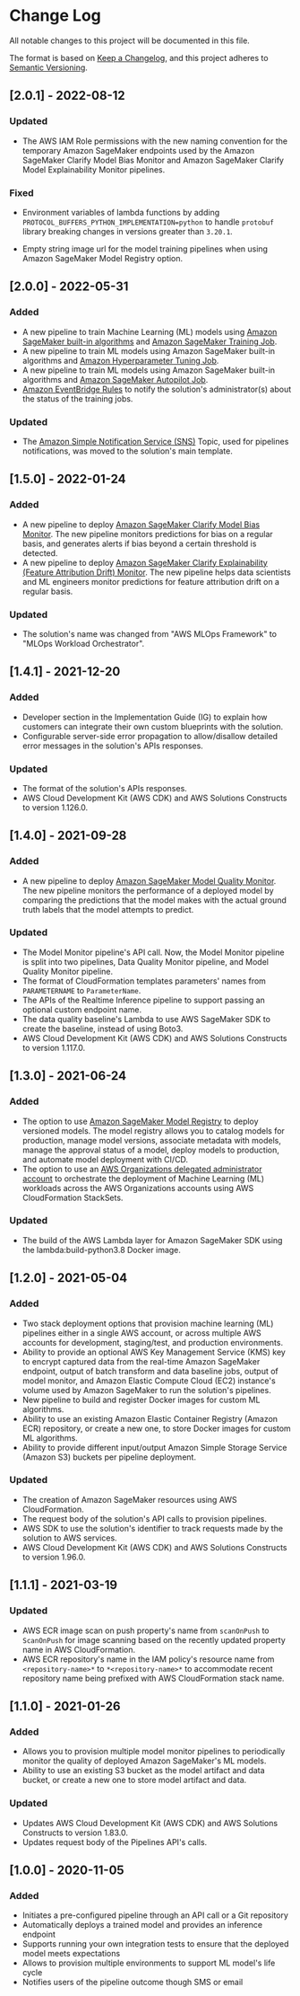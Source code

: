 # Change Log

All notable changes to this project will be documented in this file.

The format is based on [Keep a Changelog](https://keepachangelog.com/en/1.0.0/),
and this project adheres to [Semantic Versioning](https://semver.org/spec/v2.0.0.html).

## [2.0.1] - 2022-08-12

### Updated

- The AWS IAM Role permissions with the new naming convention for the temporary Amazon SageMaker endpoints used by the Amazon SageMaker Clarify Model Bias Monitor and Amazon SageMaker Clarify Model Explainability Monitor pipelines.

### Fixed

- Environment variables of lambda functions by adding `PROTOCOL_BUFFERS_PYTHON_IMPLEMENTATION=python` to handle `protobuf` library breaking changes in versions greater than `3.20.1`.

- Empty string image url for the model training pipelines when using Amazon SageMaker Model Registry option.

## [2.0.0] - 2022-05-31

### Added

- A new pipeline to train Machine Learning (ML) models using [Amazon SageMaker built-in algorithms](https://docs.aws.amazon.com/sagemaker/latest/dg/algos.html) and [Amazon SageMaker Training Job](https://docs.aws.amazon.com/sagemaker/latest/dg/how-it-works-training.html).
- A new pipeline to train ML models using Amazon SageMaker built-in algorithms and [Amazon Hyperparameter Tuning Job](https://docs.aws.amazon.com/sagemaker/latest/dg/automatic-model-tuning-how-it-works.html).
- A new pipeline to train ML models using Amazon SageMaker built-in algorithms and
  [Amazon SageMaker Autopilot Job](https://docs.aws.amazon.com/sagemaker/latest/dg/autopilot-automate-model-development.html).
- [Amazon EventBridge Rules](https://docs.aws.amazon.com/eventbridge/latest/userguide/eb-rules.html)
  to notify the solution's administrator(s) about the status of the training jobs.

### Updated

- The [Amazon Simple Notification Service (SNS)](https://aws.amazon.com/sns/?whats-new-cards.sort-by=item.additionalFields.postDateTime&whats-new-cards.sort-order=desc)
  Topic, used for pipelines notifications, was moved to the solution's main template.

## [1.5.0] - 2022-01-24

### Added

- A new pipeline to deploy [Amazon SageMaker Clarify Model Bias Monitor](https://docs.aws.amazon.com/sagemaker/latest/dg/clarify-model-monitor-bias-drift.html). The new pipeline monitors predictions for bias on a regular basis, and generates
  alerts if bias beyond a certain threshold is detected.
- A new pipeline to deploy [Amazon SageMaker Clarify Explainability (Feature Attribution Drift) Monitor](https://docs.aws.amazon.com/sagemaker/latest/dg/clarify-model-monitor-feature-attribution-drift.html). The new pipeline helps data scientists and ML engineers
  monitor predictions for feature attribution drift on a regular basis.

### Updated

- The solution's name was changed from "AWS MLOps Framework" to "MLOps Workload Orchestrator".

## [1.4.1] - 2021-12-20

### Added

- Developer section in the Implementation Guide (IG) to explain how customers can integrate
  their own custom blueprints with the solution.
- Configurable server-side error propagation to allow/disallow detailed error messages
  in the solution's APIs responses.

### Updated

- The format of the solution's APIs responses.
- AWS Cloud Development Kit (AWS CDK) and AWS Solutions Constructs to version 1.126.0.

## [1.4.0] - 2021-09-28

### Added

- A new pipeline to deploy [Amazon SageMaker Model Quality Monitor](https://docs.aws.amazon.com/sagemaker/latest/dg/model-monitor-model-quality.html). The new pipeline monitors the performance of a deployed model by comparing the
  predictions that the model makes with the actual ground truth labels that the model attempts to predict.

### Updated

- The Model Monitor pipeline's API call. Now, the Model Monitor pipeline is split into two pipelines, Data Quality Monitor pipeline, and Model Quality Monitor pipeline.
- The format of CloudFormation templates parameters' names from `PARAMETERNAME` to `ParameterName`.
- The APIs of the Realtime Inference pipeline to support passing an optional custom endpoint name.
- The data quality baseline's Lambda to use AWS SageMaker SDK to create the baseline, instead of using Boto3.
- AWS Cloud Development Kit (AWS CDK) and AWS Solutions Constructs to version 1.117.0.

## [1.3.0] - 2021-06-24

### Added

- The option to use [Amazon SageMaker Model Registry](https://docs.aws.amazon.com/sagemaker/latest/dg/model-registry.html) to deploy versioned models. The model registry allows you to catalog models for production, manage model versions, associate metadata with models, manage the approval status of a model, deploy models to production, and automate model deployment with CI/CD.
- The option to use an [AWS Organizations delegated administrator account](https://docs.aws.amazon.com/AWSCloudFormation/latest/UserGuide/stacksets-orgs-delegated-admin.html) to orchestrate the deployment of Machine Learning (ML) workloads across the AWS Organizations accounts using AWS CloudFormation StackSets.

### Updated

- The build of the AWS Lambda layer for Amazon SageMaker SDK using the lambda:build-python3.8 Docker image.

## [1.2.0] - 2021-05-04

### Added

- Two stack deployment options that provision machine learning (ML) pipelines either in a single AWS account, or across multiple AWS accounts for development, staging/test, and production environments.
- Ability to provide an optional AWS Key Management Service (KMS) key to encrypt captured data from the real-time Amazon SageMaker endpoint, output of batch transform and data baseline jobs, output of model monitor, and Amazon Elastic Compute Cloud (EC2) instance's volume used by Amazon SageMaker to run the solution's pipelines.
- New pipeline to build and register Docker images for custom ML algorithms.
- Ability to use an existing Amazon Elastic Container Registry (Amazon ECR) repository, or create a new one, to store Docker images for custom ML algorithms.
- Ability to provide different input/output Amazon Simple Storage Service (Amazon S3) buckets per pipeline deployment.

### Updated

- The creation of Amazon SageMaker resources using AWS CloudFormation.
- The request body of the solution's API calls to provision pipelines.
- AWS SDK to use the solution's identifier to track requests made by the solution to AWS services.
- AWS Cloud Development Kit (AWS CDK) and AWS Solutions Constructs to version 1.96.0.

## [1.1.1] - 2021-03-19

### Updated

- AWS ECR image scan on push property's name from `scanOnPush` to `ScanOnPush` for image scanning based on the recently updated property name in AWS CloudFormation.
- AWS ECR repository's name in the IAM policy's resource name from `<repository-name>*` to `*<repository-name>*` to accommodate recent repository name being prefixed with AWS CloudFormation stack name.

## [1.1.0] - 2021-01-26

### Added

- Allows you to provision multiple model monitor pipelines to periodically monitor the quality of deployed Amazon SageMaker's ML models.
- Ability to use an existing S3 bucket as the model artifact and data bucket, or create a new one to store model artifact and data.

### Updated

- Updates AWS Cloud Development Kit (AWS CDK) and AWS Solutions Constructs to version 1.83.0.
- Updates request body of the Pipelines API's calls.

## [1.0.0] - 2020-11-05

### Added

- Initiates a pre-configured pipeline through an API call or a Git repository
- Automatically deploys a trained model and provides an inference endpoint
- Supports running your own integration tests to ensure that the deployed model meets expectations
- Allows to provision multiple environments to support ML model's life cycle
- Notifies users of the pipeline outcome though SMS or email

